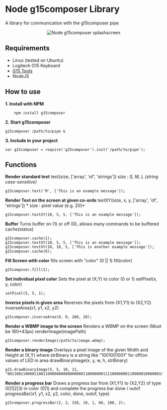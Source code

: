 Node g15composer Library
==============
A library for communication with the g15composer pipe

<p align="center">
  <img src="https://s3-eu-west-1.amazonaws.com/node-g15composer/node-g15composer-splash-screen.jpg" alt="Node g15composer splashscreen"/>
</p>

Requirements
------------
* Linux (tested on Ubuntu)
* Logitech G15 Keyboard
* [G15 Tools](https://help.ubuntu.com/community/LogitechG15)
* NodeJS

How to use
----------
**1. Install with NPM**
    
        npm install g15composer
        
**2. Start g15composer**

    g15composer /path/to/pipe &
        
**3. Include in your project**

    var g15composer = require('g15composer').init('/path/to/pipe');
    
Functions
---------
**Render standard text**
    text(size, ['array', 'of', 'strings'])
    *size : S, M, L (string case-sensitive)*
    
    g15composer.text('M', ['This is an example message']);

**Render Text on the screen at given co-ords**
    textXY(size, x, y, ['array', 'of', 'strings'])
	 * size : pixel value (e.g. 20)*

	g15composer.textXY(10, 5, 5, ['This is an example message']);
    
**Buffer**
	Turns buffer on (1) or off (0), allows many commands to be buffered
    cache(status)
    
    g15composer.cache(1);
    g15composer.textXY(10, 5, 5, ['This is an example message']);
    g15composer.textXY(10, 10, 5, ['This is another example message']);
    g15composer.cache(0);

**Fill Screen with color**
    fills screen with "color" (0 || 1)
	fill(color)
    
	g15composer.fill(1);

**Set individual pixel color**
    Sets the pixel at (X,Y) to color (0 or 1)
	setPixel(x, y, color)
	
    setPixel(5, 5, 1);

**Inverse pixels in given area**
    Reverses the pixels from (X1,Y1) to (X2,Y2)
	inverseArea(x1, y1, x2, y2)
    
    g15composer.inverseArea(0, 0, 160, 20);
    
**Render a WBMP image to the screen**
	Renders a WBMP on the screen (Must be 160*43px)
	renderImage(imagePath)
    
    g15composer.renderImage(/path/to/image.wbmp);

**Render a binary image**
	Overlays a pixel image of the given Width and Height at (X,Y) where strBinary is a string like "1001001001" for off/on values of LED in area
	drawBinaryImage(x, y, w, h, strBinary)
    
    g15.drawBinaryImage(5, 5, 10, 11, "00110011000011001100000000000000001100000001111000000011000001000000100010000100000111100000001100000000000000");
    
**Render a progress bar**
    Draws a progress bar from (X1,Y1) to (X2,Y2) of type (0|1|2|3) in color (0|1) and complete the progress bar done / outof
    progressBar(x1, y1, x2, y2, color, done, outof, type)
    
    g15composer.progressBar(2, 2, 158, 10, 1, 60, 100, 2);